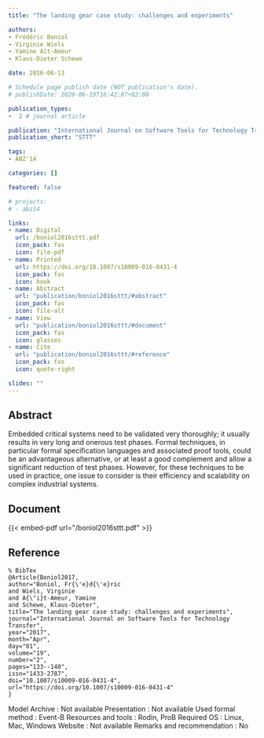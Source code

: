 ```yaml
---
title: "The landing gear case study: challenges and experiments"

authors:
- Frédéric Boniol
- Virginie Wiels
- Yamine Aït-Ameur
- Klaus-Dieter Schewe

date: 2016-06-13

# Schedule page publish date (NOT publication's date).
# publishDate: 2020-06-19T16:42:07+02:00

publication_types:
-  2 # journal article

publication: "International Journal on Software Tools for Technology Transfer (STTT)"
publication_short: "STTT"

tags:
- ABZ'14

categories: []

featured: false

# projects:
# - abz14

links:
- name: Digital
  url: /boniol2016sttt.pdf
  icon_pack: fas
  icon: file-pdf
- name: Printed
  url: https://doi.org/10.1007/s10009-016-0431-4
  icon_pack: fas
  icon: book
- name: Abstract
  url: "publication/boniol2016sttt/#abstract"
  icon_pack: fas
  icon: file-alt
- name: View
  url: "publication/boniol2016sttt/#document"
  icon_pack: fas
  icon: glasses
- name: Cite
  url: "publication/boniol2016sttt/#reference"
  icon_pack: fas
  icon: quote-right

slides: ""
---
```


## Abstract

Embedded critical systems need to be validated very thoroughly; it usually results in very long and onerous test phases.
Formal techniques, in particular formal specification languages and associated proof tools, could be an advantageous alternative, or at least a good complement and allow a significant reduction of test phases. However, for these techniques to be used in practice, one issue to consider is their efficiency and scalability on complex industrial systems.

## Document

{{< embed-pdf url="/boniol2016sttt.pdf" >}}

## Reference

~~~
% BibTex
@Article{Boniol2017,
author="Boniol, Fr{\'e}d{\'e}ric
and Wiels, Virginie
and A{\"i}t-Ameur, Yamine
and Schewe, Klaus-Dieter",
title="The landing gear case study: challenges and experiments",
journal="International Journal on Software Tools for Technology Transfer",
year="2017",
month="Apr",
day="01",
volume="19",
number="2",
pages="133--140",
issn="1433-2787",
doi="10.1007/s10009-016-0431-4",
url="https://doi.org/10.1007/s10009-016-0431-4"
}
~~~

Model Archive : Not available
Presentation : Not available
Used formal method : Event-B
Resources and tools : Rodin, ProB
Required OS : Linux, Mac, Windows
Website : Not available
Remarks and recommendation : No
